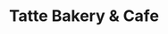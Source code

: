 ---
title: "Tatte Bakery & Cafe"
url: /washington/tatte-bakery-and-cafe-ridge-square/
shop: bakery
---